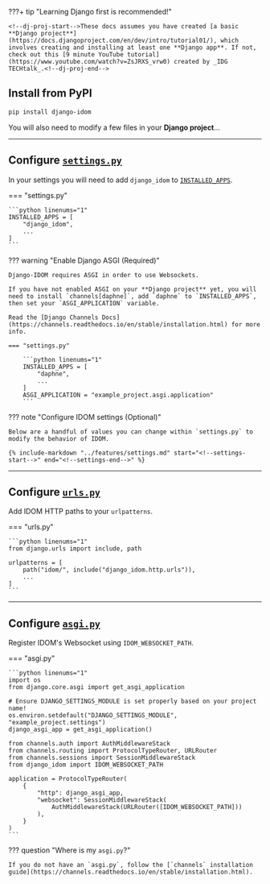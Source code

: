 ???+ tip "Learning Django first is recommended!"

    <!--dj-proj-start-->These docs assumes you have created [a basic **Django project**](https://docs.djangoproject.com/en/dev/intro/tutorial01/), which involves creating and installing at least one **Django app**. If not, check out this [9 minute YouTube tutorial](https://www.youtube.com/watch?v=ZsJRXS_vrw0) created by _IDG TECHtalk_.<!--dj-proj-end-->

## Install from PyPI

```bash
pip install django-idom
```

You will also need to modify a few files in your **Django project**...

---

## Configure [`settings.py`](https://docs.djangoproject.com/en/dev/topics/settings/)

In your settings you will need to add `django_idom` to [`INSTALLED_APPS`](https://docs.djangoproject.com/en/dev/ref/settings/#std:setting-INSTALLED_APPS).

=== "settings.py"

    ```python linenums="1"
    INSTALLED_APPS = [
        "django_idom",
        ...
    ]
    ```

??? warning "Enable Django ASGI (Required)"

    Django-IDOM requires ASGI in order to use Websockets.

    If you have not enabled ASGI on your **Django project** yet, you will need to install `channels[daphne]`, add `daphne` to `INSTALLED_APPS`, then set your `ASGI_APPLICATION` variable.

    Read the [Django Channels Docs](https://channels.readthedocs.io/en/stable/installation.html) for more info.

    === "settings.py"

        ```python linenums="1"
        INSTALLED_APPS = [
            "daphne",
            ...
        ]
        ASGI_APPLICATION = "example_project.asgi.application"
        ```

??? note "Configure IDOM settings (Optional)"

    Below are a handful of values you can change within `settings.py` to modify the behavior of IDOM.

    {% include-markdown "../features/settings.md" start="<!--settings-start-->" end="<!--settings-end-->" %}

---

## Configure [`urls.py`](https://docs.djangoproject.com/en/dev/topics/http/urls/)

Add IDOM HTTP paths to your `urlpatterns`.

=== "urls.py"

    ```python linenums="1"
    from django.urls import include, path

    urlpatterns = [
        path("idom/", include("django_idom.http.urls")),
        ...
    ]
    ```

---

## Configure [`asgi.py`](https://docs.djangoproject.com/en/dev/howto/deployment/asgi/)

Register IDOM's Websocket using `IDOM_WEBSOCKET_PATH`.

=== "asgi.py"

    ```python linenums="1"
    import os
    from django.core.asgi import get_asgi_application

    # Ensure DJANGO_SETTINGS_MODULE is set properly based on your project name!
    os.environ.setdefault("DJANGO_SETTINGS_MODULE", "example_project.settings")
    django_asgi_app = get_asgi_application()

    from channels.auth import AuthMiddlewareStack
    from channels.routing import ProtocolTypeRouter, URLRouter
    from channels.sessions import SessionMiddlewareStack
    from django_idom import IDOM_WEBSOCKET_PATH

    application = ProtocolTypeRouter(
        {
            "http": django_asgi_app,
            "websocket": SessionMiddlewareStack(
                AuthMiddlewareStack(URLRouter([IDOM_WEBSOCKET_PATH]))
            ),
        }
    )
    ```

??? question "Where is my `asgi.py`?"

    If you do not have an `asgi.py`, follow the [`channels` installation guide](https://channels.readthedocs.io/en/stable/installation.html).
